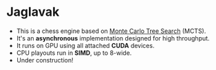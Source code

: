 # Jaglavak

- This is a chess engine based on [Monte Carlo Tree Search](https://en.wikipedia.org/wiki/Monte_Carlo_tree_search) (MCTS).
- It's an **asynchronous** implementation designed for high throughput.
- It runs on GPU using all attached **CUDA** devices.
- CPU playouts run in **SIMD**, up to 8-wide.
- Under construction!
